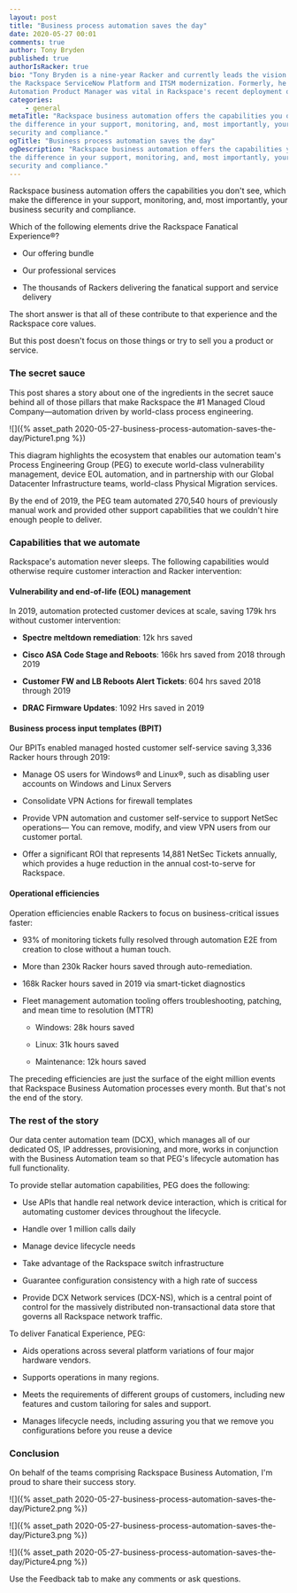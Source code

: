 ```yaml
---
layout: post
title: "Business process automation saves the day"
date: 2020-05-27 00:01
comments: true
author: Tony Bryden
published: true
authorIsRacker: true
bio: "Tony Bryden is a nine-year Racker and currently leads the vision behind
the Rackspace ServiceNow Platform and ITSM modernization. Formerly, he was the
Automation Product Manager was vital in Rackspace's recent deployment of MoogSoft&trade;."
categories:
    - general
metaTitle: "Rackspace business automation offers the capabilities you don't see, which make
the difference in your support, monitoring, and, most importantly, your business
security and compliance."
ogTitle: "Business process automation saves the day"
ogDescription: "Rackspace business automation offers the capabilities you don't see, which make
the difference in your support, monitoring, and, most importantly, your business
security and compliance."
---
```


Rackspace business automation offers the capabilities you don't see, which make
the difference in your support, monitoring, and, most importantly, your business
security and compliance.

<!-- more -->

Which of the following elements drive the Rackspace Fanatical Experience&reg;?

- Our offering bundle

- Our professional services

- The thousands of Rackers delivering the fanatical support and service delivery

The short answer is that all of these contribute to that experience and the
Rackspace core values.

But this post doesn't focus on those things or try to sell you a product
or service.

### The secret sauce

This post shares a story about one of the ingredients in the secret sauce behind
all of those pillars that make Rackspace the #1 Managed Cloud Company&mdash;automation
driven by world-class process engineering.

![]({% asset_path 2020-05-27-business-process-automation-saves-the-day/Picture1.png %})

This diagram highlights the ecosystem that enables our automation team's Process
Engineering Group (PEG) to execute world-class vulnerability management, device
EOL automation, and in partnership with our Global Datacenter Infrastructure teams,
world-class Physical Migration services.

By the end of 2019, the PEG team automated 270,540 hours of previously manual
work and provided other support capabilities that we couldn't hire enough people
to deliver.

### Capabilities that we automate

Rackspace's automation never sleeps. The following capabilities would otherwise
require customer interaction and Racker intervention:

#### Vulnerability and end-of-life (EOL) management

In 2019, automation protected customer devices at scale, saving 179k hrs without
customer intervention:

- **Spectre meltdown remediation**: 12k hrs saved

- **Cisco ASA Code Stage and Reboots**: 166k hrs saved from 2018 through 2019

- **Customer FW and LB Reboots Alert Tickets**: 604 hrs saved 2018 through 2019

- **DRAC Firmware Updates**: 1092 Hrs saved in 2019

#### Business process input templates (BPIT)

Our BPITs enabled managed hosted customer self-service saving 3,336 Racker
hours through 2019:

- Manage OS users for Windows&reg; and Linux&reg;, such as disabling user accounts
  on Windows and Linux Servers

- Consolidate VPN Actions for firewall templates

- Provide VPN automation and customer self-service to support NetSec operations&mdash;
  You can remove, modify, and view VPN users from our customer portal.

- Offer a significant ROI that represents 14,881 NetSec Tickets annually, which
  provides a huge reduction in the annual cost-to-serve for Rackspace.

#### Operational efficiencies

Operation efficiencies enable Rackers to focus on business-critical issues faster:

- 93% of monitoring tickets fully resolved through automation E2E from creation
  to close without a human touch.

- More than 230k Racker hours saved through auto-remediation.

- 168k Racker hours saved in 2019 via smart-ticket diagnostics

- Fleet management automation tooling offers troubleshooting, patching, and mean time to resolution (MTTR)

  - Windows: 28k hours saved

  - Linux: 31k hours saved

  - Maintenance: 12k hours saved

The preceding efficiencies are just the surface of the eight million events that
Rackspace Business Automation processes every month. But that's not the end of
the story.

### The rest of the story

Our data center automation team (DCX), which manages all of our dedicated OS, IP addresses, provisioning,
and more, works in conjunction with the Business Automation team so that PEG's
lifecycle automation has full functionality.

To provide stellar automation capabilities, PEG does the following:

- Use APIs that handle real network device interaction, which is critical for
  automating customer devices throughout the lifecycle.

- Handle over 1 million calls daily

- Manage device lifecycle needs

- Take advantage of the Rackspace switch infrastructure

- Guarantee configuration consistency with a high rate of success

- Provide DCX Network services (DCX-NS), which is a central point of control for
  the massively distributed non-transactional data store that governs all
  Rackspace network traffic.

To deliver Fanatical Experience, PEG:

- Aids operations across several platform variations of four major hardware vendors.

- Supports operations in many regions.

- Meets the requirements of different groups of customers, including new features
  and custom tailoring for sales and support.

- Manages lifecycle needs, including assuring you that we remove you configurations
  before you reuse a device

### Conclusion

On behalf of the teams comprising Rackspace Business Automation, I'm proud to
share their success story.

![]({% asset_path 2020-05-27-business-process-automation-saves-the-day/Picture2.png %})

![]({% asset_path 2020-05-27-business-process-automation-saves-the-day/Picture3.png %})

![]({% asset_path 2020-05-27-business-process-automation-saves-the-day/Picture4.png %})

Use the Feedback tab to make any comments or ask questions.

